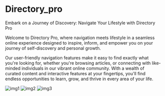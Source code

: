 # Directory_pro
Embark on a Journey of Discovery: Navigate Your Lifestyle with Directory Pro

Welcome to Directory Pro, where navigation meets lifestyle in a seamless online experience designed to inspire, inform, and empower you on your journey of self-discovery and personal growth.

Our user-friendly navigation features make it easy to find exactly what you're looking for, whether you're browsing articles, or connecting with like-minded individuals in our vibrant online community. With a wealth of curated content and interactive features at your fingertips, you'll find endless opportunities to learn, grow, and thrive in every area of your life.

![img1](https://github.com/shubhampawar17/Directory_pro/assets/99556115/ab206ac4-9f87-4bfc-8ab3-d3feff4a70fa)
![img2](https://github.com/shubhampawar17/Directory_pro/assets/99556115/bedb9e96-167d-42c8-b3d1-f0ea69460989)
![img3](https://github.com/shubhampawar17/Directory_pro/assets/99556115/769b210d-e986-46d6-94a1-49dc2b03d614)
